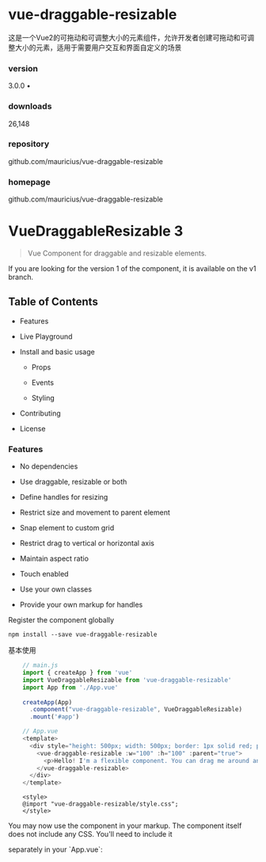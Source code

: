 # vue-draggable-resizable

这是一个Vue2的可拖动和可调整大小的元素组件，‌允许开发者创建可拖动和可调整大小的元素，‌适用于需要用户交互和界面自定义的场景

### version

3.0.0 •&#x20;

### downloads

26,148&#x20;

### repository

github.com/mauricius/vue-draggable-resizable&#x20;

### homepage

github.com/mauricius/vue-draggable-resizable&#x20;

# VueDraggableResizable 3

> Vue Component for draggable and resizable elements.

If you are looking for the version 1 of the component, it is available on the
v1 branch.

## Table of Contents

* Features

* Live Playground

* Install and basic usage

  * Props

  * Events

  * Styling

* Contributing

* License

### Features

* No dependencies

* Use draggable, resizable or both

* Define handles for resizing

* Restrict size and movement to parent element

* Snap element to custom grid

* Restrict drag to vertical or horizontal axis

* Maintain aspect ratio

* Touch enabled

* Use your own classes

* Provide your own markup for handles

Register the component globally

```text
npm install --save vue-draggable-resizable
```

基本使用

```javascript
​    // main.js
​    import { createApp } from 'vue'
​    import VueDraggableResizable from 'vue-draggable-resizable'
​    import App from './App.vue'
​    
​    createApp(App)
​      .component("vue-draggable-resizable", VueDraggableResizable)
​      .mount('#app')
```

```javascript
    // App.vue
    <template>
      <div style="height: 500px; width: 500px; border: 1px solid red; position: relative;">
        <vue-draggable-resizable :w="100" :h="100" :parent="true">
          <p>Hello! I'm a flexible component. You can drag me around and you can resize me.</p>
        </vue-draggable-resizable>
      </div>
    </template>
```

```text
    <style>
    @import "vue-draggable-resizable/style.css";
    </style>
```

You may now use the component in your markup. The component itself does not include any CSS. You'll need to include it

separately in your \`App.vue\`:

​

​


